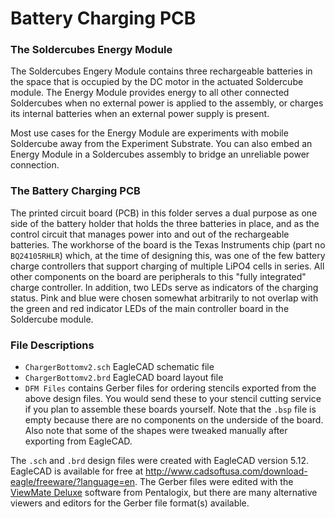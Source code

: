 Battery Charging PCB
====================

### The Soldercubes Energy Module

The Soldercubes Engery Module contains three rechargeable batteries in the space that is occupied by the DC motor in the actuated Soldercube module. The Energy Module provides energy to all other connected Soldercubes when no external power is applied to the assembly, or charges its internal batteries when an external power supply is present.

Most use cases for the Energy Module are experiments with mobile Soldercube away from the Experiment Substrate. You can also embed an Energy Module in a Soldercubes assembly to bridge an unreliable power connection.

### The Battery Charging PCB

The printed circuit board (PCB) in this folder serves a dual purpose as one side of the battery holder that holds the three batteries in place, and as the control circuit that manages power into and out of the rechargeable batteries. The workhorse of the board is the Texas Instruments chip (part no `BQ24105RHLR`) which, at the time of designing this, was one of the few battery charge controllers that support charging of multiple LiPO4 cells in series. All other components on the board are peripherals to this "fully integrated" charge controller. In addition, two LEDs serve as indicators of the charging status. Pink and blue were chosen somewhat arbitrarily to not overlap with the green and red indicator LEDs of the main controller board in the Soldercube module.

### File Descriptions

 * `ChargerBottomv2.sch` EagleCAD schematic file
 * `ChargerBottomv2.brd` EagleCAD board layout file
 * `DFM Files` contains Gerber files for ordering stencils exported from the above design files. You would send these to your stencil cutting service if you plan to assemble these boards yourself. Note that the `.bsp` file is empty because there are no components on the underside of the board. Also note that some of the shapes were tweaked manually after exporting from EagleCAD.

The `.sch` and `.brd` design files were created with EagleCAD version 5.12. EagleCAD is available for free at http://www.cadsoftusa.com/download-eagle/freeware/?language=en. The Gerber files were edited with the [ViewMate Deluxe](http://www.pentalogix.com/viewmate.php) software from Pentalogix, but there are many alternative viewers and editors for the Gerber file format(s) available.